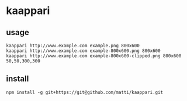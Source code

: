 # kaappari

## usage

	kaappari http://www.example.com example.png 800x600
	kaappari http://www.example.com example-800x600.png 800x600
	kaappari http://www.example.com example-800x600-clipped.png 800x600 50,50,300,300

## install

	npm install -g git+https://git@github.com/matti/kaappari.git
